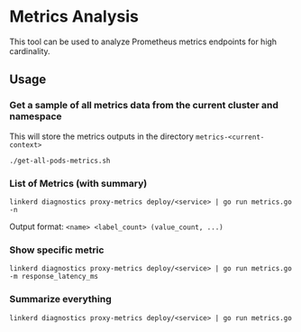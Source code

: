 # Metrics Analysis

This tool can be used to analyze Prometheus metrics endpoints for high cardinality.

## Usage

### Get a sample of all metrics data from the current cluster and namespace

This will store the metrics outputs in the directory `metrics-<current-context>`

```
./get-all-pods-metrics.sh
```

### List of Metrics (with summary)

```
linkerd diagnostics proxy-metrics deploy/<service> | go run metrics.go -n
```

Output format: `<name> <label_count> (value_count, ...)`

### Show specific metric

```
linkerd diagnostics proxy-metrics deploy/<service> | go run metrics.go -m response_latency_ms
```

### Summarize everything

```
linkerd diagnostics proxy-metrics deploy/<service> | go run metrics.go
```
